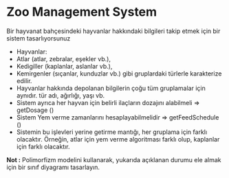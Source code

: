 # Zoo Management System

Bir hayvanat bahçesindeki hayvanlar hakkındaki bilgileri takip etmek için bir sistem tasarlıyorsunuz 

- Hayvanlar:
- Atlar (atlar, zebralar, eşekler vb.),
- Kedigiller (kaplanlar, aslanlar vb.),
- Kemirgenler (sıçanlar, kunduzlar vb.) gibi gruplardaki türlerle karakterize edilir.
- Hayvanlar hakkında depolanan bilgilerin çoğu tüm gruplamalar için aynıdır.
tür adı, ağırlığı, yaşı vb.
- Sistem ayrıca her hayvan için belirli ilaçların dozajını alabilmeli => getDosage ()
- Sistem Yem verme zamanlarını hesaplayabilmelidir => getFeedSchedule ()
- Sistemin bu işlevleri yerine getirme mantığı, her gruplama için farklı olacaktır. Örneğin, atlar için yem verme algoritması farklı olup, kaplanlar için farklı olacaktır.

<b>Not :</b> Polimorfizm modelini kullanarak, yukarıda açıklanan durumu ele almak için bir sınıf diyagramı tasarlayın.